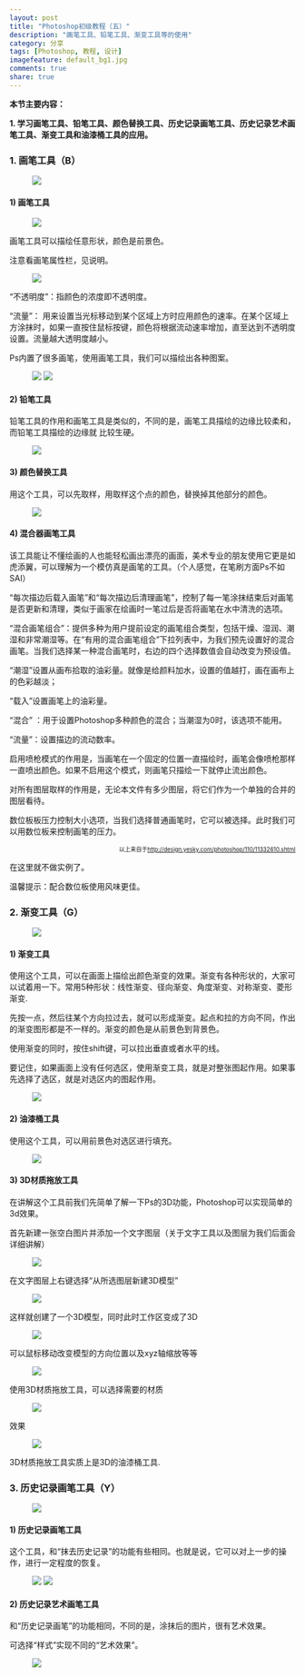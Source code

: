 ```yaml
---
layout: post
title: "Photoshop初级教程（五）"
description: "画笔工具、铅笔工具、渐变工具等的使用"
category: 分享
tags: [Photoshop, 教程, 设计]
imagefeature: default_bg1.jpg
comments: true
share: true
---
```


**本节主要内容：**

**1.	学习画笔工具、铅笔工具、颜色替换工具、历史记录画笔工具、历史记录艺术画笔工具、渐变工具和油漆桶工具的应用。**



### 1.	画笔工具（B） ###
 
 <figure>
	<a href="{{ site.url }}/images/PsI_5_1.jpg"><img src="{{ site.url }}/images/PsI_5_1.jpg"></a>
</figure>

#### 1)	画笔工具 ####

 <figure>
	<a href="{{ site.url }}/images/PsI_5_2.jpg"><img src="{{ site.url }}/images/PsI_5_2.jpg"></a>
</figure>

画笔工具可以描绘任意形状，颜色是前景色。

注意看画笔属性栏，见说明。

<figure>
	<a href="{{ site.url }}/images/PsI_5_3.jpg"><img src="{{ site.url }}/images/PsI_5_3.jpg"></a>
</figure>
 
“不透明度”：指颜色的浓度即不透明度。

“流量”： 用来设置当光标移动到某个区域上方时应用颜色的速率。在某个区域上方涂抹时，如果一直按住鼠标按键，颜色将根据流动速率增加，直至达到不透明度设置。流量越大透明度越小。

Ps内置了很多画笔，使用画笔工具，我们可以描绘出各种图案。

 <figure>
	<a href="{{ site.url }}/images/PsI_5_4.jpg"><img src="{{ site.url }}/images/PsI_5_4.jpg"></a>
	<a href="{{ site.url }}/images/PsI_5_5.jpg"><img src="{{ site.url }}/images/PsI_5_5.jpg"></a>
</figure>
 
#### 2)	铅笔工具 ####

铅笔工具的作用和画笔工具是类似的，不同的是，画笔工具描绘的边缘比较柔和，而铅笔工具描绘的边缘就 比较生硬。

<figure>
	<a href="{{ site.url }}/images/PsI_5_6.jpg"><img src="{{ site.url }}/images/PsI_5_6.jpg"></a>
</figure>
 
#### 3)	颜色替换工具 ####

用这个工具，可以先取样，用取样这个点的颜色，替换掉其他部分的颜色。

<figure>
	<a href="{{ site.url }}/images/PsI_5_7.jpg"><img src="{{ site.url }}/images/PsI_5_7.jpg"></a>
</figure>
 
#### 4)	混合器画笔工具  ####

该工具能让不懂绘画的人也能轻松画出漂亮的画面，美术专业的朋友使用它更是如虎添翼，可以理解为一个模仿真是画笔的工具。（个人感觉，在笔刷方面Ps不如SAI）

“每次描边后载入画笔”和“每次描边后清理画笔”，控制了每一笔涂抹结束后对画笔是否更新和清理，类似于画家在绘画时一笔过后是否将画笔在水中清洗的选项。

“混合画笔组合”：提供多种为用户提前设定的画笔组合类型，包括干燥、湿润、潮湿和非常潮湿等。在“有用的混合画笔组合”下拉列表中，为我们预先设置好的混合画笔。当我们选择某一种混合画笔时，右边的四个选择数值会自动改变为预设值。

“潮湿”设置从画布拾取的油彩量。就像是给颜料加水，设置的值越打，画在画布上的色彩越淡；

“载入”设置画笔上的油彩量。

“混合” ：用于设置Photoshop多种颜色的混合；当潮湿为0时，该选项不能用。

“流量”：设置描边的流动数率。

启用喷枪模式的作用是，当画笔在一个固定的位置一直描绘时，画笔会像喷枪那样一直喷出颜色。如果不启用这个模式，则画笔只描绘一下就停止流出颜色。

对所有图层取样的作用是，无论本文件有多少图层，将它们作为一个单独的合并的图层看待。

数位板板压力控制大小选项，当我们选择普通画笔时，它可以被选择。此时我们可以用数位板来控制画笔的压力。

<p style="text-align: right;font-size:10px">以上来自于<a href="http://design.yesky.com/photoshop/110/11332610.shtml">http://design.yesky.com/photoshop/110/11332610.shtml</a></p>

在这里就不做实例了。

温馨提示：配合数位板使用风味更佳。

### 2.	渐变工具（G） ###

<figure>
	<a href="{{ site.url }}/images/PsI_5_8.jpg"><img src="{{ site.url }}/images/PsI_5_8.jpg"></a>
</figure>
 
#### 1)	渐变工具 ####

使用这个工具，可以在画面上描绘出颜色渐变的效果。渐变有各种形状的，大家可以试着用一下。常用5种形状：线性渐变、径向渐变、角度渐变、对称渐变、菱形渐变.

先按一点，然后往某个方向拉过去，就可以形成渐变。起点和拉的方向不同，作出的渐变图形都是不一样的。渐变的颜色是从前景色到背景色。

使用渐变的同时，按住shift键，可以拉出垂直或者水平的线。

要记住，如果画面上没有任何选区，使用渐变工具，就是对整张图起作用。如果事先选择了选区，就是对选区内的图起作用。
 
<figure>
	<a href="{{ site.url }}/images/PsI_5_9.jpg"><img src="{{ site.url }}/images/PsI_5_9.jpg"></a>
</figure>

#### 2)	油漆桶工具 ####

使用这个工具，可以用前景色对选区进行填充。
 
<figure>
	<a href="{{ site.url }}/images/PsI_5_10.jpg"><img src="{{ site.url }}/images/PsI_5_10.jpg"></a>
</figure>

#### 3)	3D材质拖放工具 ####

在讲解这个工具前我们先简单了解一下Ps的3D功能，Photoshop可以实现简单的3d效果。

首先新建一张空白图片并添加一个文字图层（关于文字工具以及图层为我们后面会详细讲解）

<figure>
	<a href="{{ site.url }}/images/PsI_5_11.jpg"><img src="{{ site.url }}/images/PsI_5_11.jpg"></a>
</figure>
 
在文字图层上右键选择“从所选图层新建3D模型”

<figure>
	<a href="{{ site.url }}/images/PsI_5_12.jpg"><img src="{{ site.url }}/images/PsI_5_12.jpg"></a>
</figure>
 
这样就创建了一个3D模型，同时此时工作区变成了3D

<figure>
	<a href="{{ site.url }}/images/PsI_5_13.jpg"><img src="{{ site.url }}/images/PsI_5_13.jpg"></a>
</figure>
 
可以鼠标移动改变模型的方向位置以及xyz轴缩放等等

<figure>
	<a href="{{ site.url }}/images/PsI_5_14.jpg"><img src="{{ site.url }}/images/PsI_5_14.jpg"></a>
</figure>
 
使用3D材质拖放工具，可以选择需要的材质
 
<figure>
	<a href="{{ site.url }}/images/PsI_5_15.jpg"><img src="{{ site.url }}/images/PsI_5_15.jpg"></a>
</figure>

效果

<figure>
	<a href="{{ site.url }}/images/PsI_5_16.jpg"><img src="{{ site.url }}/images/PsI_5_16.jpg"></a>
</figure>
 
3D材质拖放工具实质上是3D的油漆桶工具.

### 3.	历史记录画笔工具（Y） ###
 
<figure>
	<a href="{{ site.url }}/images/PsI_5_17.jpg"><img src="{{ site.url }}/images/PsI_5_17.jpg"></a>
</figure>

#### 1)	历史记录画笔工具 ####

这个工具，和“抹去历史记录”的功能有些相同。也就是说，它可以对上一步的操作，进行一定程度的恢复。
  
<figure>
	<a href="{{ site.url }}/images/PsI_5_18.jpg"><img src="{{ site.url }}/images/PsI_5_18.jpg"></a>
	<a href="{{ site.url }}/images/PsI_5_19.jpg"><img src="{{ site.url }}/images/PsI_5_19.jpg"></a>
</figure>

#### 2)	历史记录艺术画笔工具 ####

和“历史记录画笔”的功能相同，不同的是，涂抹后的图片，很有艺术效果。

可选择“样式”实现不同的“艺术效果”。

<figure>
	<a href="{{ site.url }}/images/PsI_5_20.jpg"><img src="{{ site.url }}/images/PsI_5_20.jpg"></a>
</figure>
 